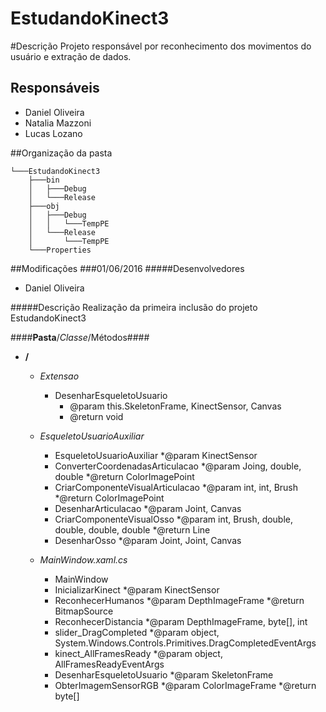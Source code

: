# EstudandoKinect3

#Descrição
Projeto responsável por reconhecimento dos movimentos do usuário e extração de dados.

## Responsáveis
* Daniel Oliveira
* Natalia Mazzoni
* Lucas Lozano
 
##Organização da pasta
```
└───EstudandoKinect3
    ├───bin
    │   ├───Debug
    │   └───Release
    ├───obj
    │   ├───Debug
    │   │   └───TempPE
    │   └───Release
    │       └───TempPE
    └───Properties
```

##Modificações
###01/06/2016
#####Desenvolvedores
* Daniel Oliveira

#####Descrição
Realização da primeira inclusão do projeto EstudandoKinect3

####**Pasta**/*Classe*/Métodos####
* **/**
	* *Extensao*
		* DesenharEsqueletoUsuario
		  * @param this.SkeletonFrame, KinectSensor, Canvas
		  * @return void
	
  * *EsqueletoUsuarioAuxiliar*
    * EsqueletoUsuarioAuxiliar
      *@param KinectSensor
    * ConverterCoordenadasArticulacao
      *@param Joing, double, double
      *@return ColorImagePoint
    * CriarComponenteVisualArticulacao
      *@param int, int, Brush
      *@return ColorImagePoint
    * DesenharArticulacao
      *@param Joint, Canvas
    * CriarComponenteVisualOsso
      *@param int, Brush, double, double, double, double 
      *@return Line
    * DesenharOsso
      *@param Joint, Joint, Canvas

  * *MainWindow.xaml.cs*
    * MainWindow
    * InicializarKinect
      *@param KinectSensor
    * ReconhecerHumanos
      *@param DepthImageFrame
      *@return BitmapSource
    * ReconhecerDistancia
      *@param DepthImageFrame, byte[], int
    * slider_DragCompleted
      *@param object, System.Windows.Controls.Primitives.DragCompletedEventArgs
    * kinect_AllFramesReady
      *@param object, AllFramesReadyEventArgs
    * DesenharEsqueletoUsuario
      *@param SkeletonFrame
    * ObterImagemSensorRGB
      *@param ColorImageFrame
      *@return byte[]
